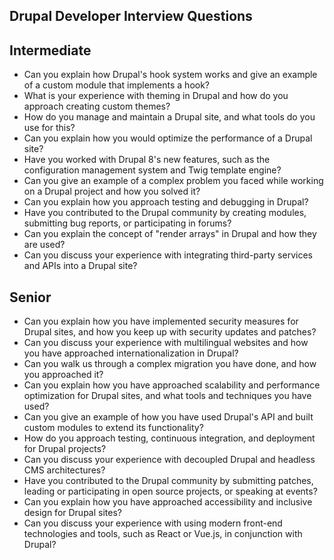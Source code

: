 ## Drupal Developer Interview Questions

## Intermediate

- Can you explain how Drupal's hook system works and give an example of a custom module that implements a hook?
- What is your experience with theming in Drupal and how do you approach creating custom themes?
- How do you manage and maintain a Drupal site, and what tools do you use for this?
- Can you explain how you would optimize the performance of a Drupal site?
- Have you worked with Drupal 8's new features, such as the configuration management system and Twig template engine?
- Can you give an example of a complex problem you faced while working on a Drupal project and how you solved it?
- Can you explain how you approach testing and debugging in Drupal?
- Have you contributed to the Drupal community by creating modules, submitting bug reports, or participating in forums?
- Can you explain the concept of "render arrays" in Drupal and how they are used?
- Can you discuss your experience with integrating third-party services and APIs into a Drupal site?

## Senior

- Can you explain how you have implemented security measures for Drupal sites, and how you keep up with security updates and patches?
- Can you discuss your experience with multilingual websites and how you have approached internationalization in Drupal?
- Can you walk us through a complex migration you have done, and how you approached it?
- Can you explain how you have approached scalability and performance optimization for Drupal sites, and what tools and techniques you have used?
- Can you give an example of how you have used Drupal's API and built custom modules to extend its functionality?
- How do you approach testing, continuous integration, and deployment for Drupal projects?
- Can you discuss your experience with decoupled Drupal and headless CMS architectures?
- Have you contributed to the Drupal community by submitting patches, leading or participating in open source projects, or speaking at events?
- Can you explain how you have approached accessibility and inclusive design for Drupal sites?
- Can you discuss your experience with using modern front-end technologies and tools, such as React or Vue.js, in conjunction with Drupal?